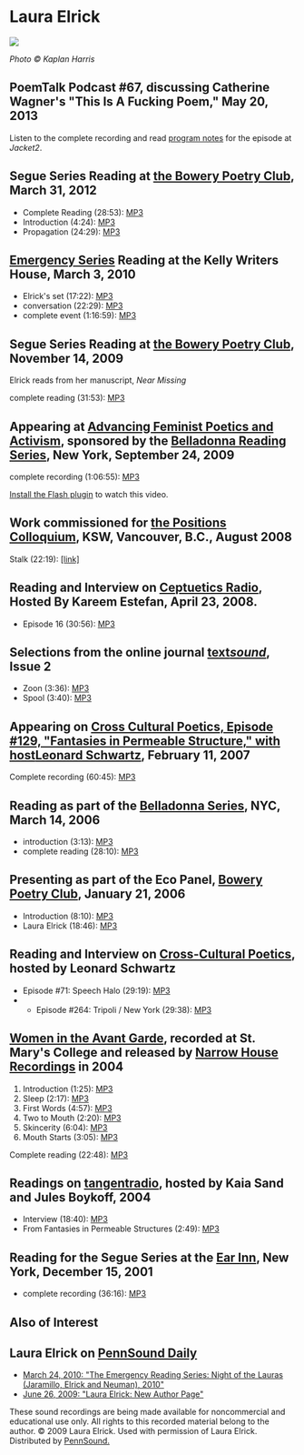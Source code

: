 Laura Elrick
============

![](http://media.sas.upenn.edu/pennsound/misc/Images/Elrick-Laura.jpg)

*Photo © Kaplan Harris*

PoemTalk Podcast \#67, discussing Catherine Wagner's "This Is A Fucking Poem," May 20, 2013
-------------------------------------------------------------------------------------------

Listen to the complete recording and read [program notes](http://jacket2.org/podcasts/girl-head-mostly-eyes-poemtalk-67) for the episode at *Jacket2*.

Segue Series Reading at [the Bowery Poetry Club](Segue-BPC.php#3-31-12), March 31, 2012
---------------------------------------------------------------------------------------

-   Complete Reading (28:53): [MP3](http://media.sas.upenn.edu/pennsound/authors/Elrick/Elrick-Laura_Segue-BPC_3-31-12.mp3)
-   Introduction (4:24): [MP3](http://media.sas.upenn.edu/pennsound/authors/Elrick/Segue%2012/Elrick-Laura_01_Introduction_Segue-Series_3-31-12.mp3)
-   Propagation (24:29): [MP3](http://media.sas.upenn.edu/pennsound/authors/Elrick/Segue%2012/Elrick-Laura_02_Propagation_Segue-Series_3-31-12.mp3)

[Emergency Series](http://writing.upenn.edu/pennsound/x/Emergency.php) Reading at the Kelly Writers House, March 3, 2010
------------------------------------------------------------------------------------------------------------------------

-   Elrick's set (17:22): [MP3](http://media.sas.upenn.edu/pennsound/authors/Elrick/Elrick-Laura_Emergency_Reading_KWH-UPenn_03-03-10.mp3)
-   conversation (22:29): [MP3](http://media.sas.upenn.edu/pennsound/groups/Emergency-Series/Elrick_Laura_and_Neuman_Laura_and_Jamarillo_Laura_Question-and-Answer_Emergency_Reading_KWH-UPenn_03-03-10.mp3)
-   complete event (1:16:59): [MP3](http://media.sas.upenn.edu/pennsound/authors/Elrick/Elrick_Laura_and_Neuman_Laura_and_Jamarillo_Laura_Emergency_Reading_KWH-UPenn_03-03-10.mp3)

Segue Series Reading at [the Bowery Poetry Club](Segue-BPC.html#11-14-09), November 14, 2009
--------------------------------------------------------------------------------------------

Elrick reads from her manuscript, *Near Missing*

complete reading (31:53): [MP3](http://media.sas.upenn.edu/pennsound/authors/Elrick/Elrick-Laura_Segue-Series_BPC_11-7-09.mp3)

Appearing at [Advancing Feminist Poetics and Activism](http://writing.upenn.edu/pennsound/x/ADFEMPO-09.php), sponsored by the [Belladonna Reading Series](http://writing.upenn.edu/pennsound/x/Belladonna.php), New York, September 24, 2009
--------------------------------------------------------------------------------------------------------------------------------------------------------------------------------------------------------------------------------------------

complete recording (1:06:55): [MP3](http://media.sas.upenn.edu/pennsound/groups/ADFEMPO-09/Elrick-Alcalay-Hong-Waldman-Zolf_Complete-Recording_Opening-Plenary-II-Wedge-And-Suture_ADFEMPO_NYC_9-24-09.mp3)

[Install the Flash plugin](http://get.adobe.com/flashplayer/) to watch this video.

Work commissioned for [the Positions Colloquium](http://www.kswnet.org/fire/announcementtargetpage.cfm?showannouncement=Colloquium2008_description.htm&announceID=180), KSW, Vancouver, B.C., August 2008
---------------------------------------------------------------------------------------------------------------------------------------------------------------------------------------------------------

Stalk (22:19): [\[link\]](http://blip.tv/file/2192353/)

Reading and Interview on [Ceptuetics Radio](http://www.writing.upenn.edu/pennsound/x/Ceptuetics.html),
Hosted By Kareem Estefan, April 23, 2008.
------------------------------------------------------------------------------------------------------

-   Episode 16 (30:56): [MP3](http://media.sas.upenn.edu/Pennsound/groups/Ceptuetics/renamed-mp3s/Ceptuetics_17_Elrick-Laura_WNYU_04-23-08.mp3)

Selections from the online journal [text*sound*](http://textsound.org/index.php?ISSUE=2), Issue 2
-------------------------------------------------------------------------------------------------

-   Zoon (3:36): [MP3](http://media.sas.upenn.edu/pennsound/authors/Elrick/Elrick-Laura_Zoon_Text-Sound-Issue-2_Fall-2008.mp3)
-   Spool (3:40): [MP3](http://media.sas.upenn.edu/pennsound/authors/Elrick/Elrick-Laura_Spool_textsound-Issue-2_Fall-2008.mp3)

Appearing on [Cross Cultural Poetics, Episode \#129, "Fantasies in Permeable Structure," with host](http://writing.upenn.edu/pennsound/x/XCP.php)[Leonard Schwartz](http://www.writing.upenn.edu/pennsound/x/Schwartz.php), February 11, 2007
---------------------------------------------------------------------------------------------------------------------------------------------------------------------------------------------------------------------------------------------

Complete recording (60:45): [MP3](http://media.sas.upenn.edu/pennsound/groups/XCP/XCP_129_Elrick_02-11-07.mp3)

Reading as part of the [Belladonna Series](http://writing.upenn.edu/pennsound/x/Belladonna.php), NYC, March 14, 2006
--------------------------------------------------------------------------------------------------------------------

-   introduction (3:13): [MP3](http://media.sas.upenn.edu/pennsound/authors/Elrick/Elrick-Laura_Intro_Belladonna_3-14-06.mp3)
-   complete reading (28:10): [MP3](http://media.sas.upenn.edu/pennsound/authors/Elrick/Elrick-Laura_Reading_Belladonna_3-14-06.mp3)

Presenting as part of the Eco Panel, [Bowery Poetry Club](http://writing.upenn.edu/pennsound/x/Segue-BPC.html), January 21, 2006
--------------------------------------------------------------------------------------------------------------------------------

-   Introduction (8:10): [MP3](http://media.sas.upenn.edu/pennsound/groups/BPC/01_Intro_Segue_NY_1-21-06.mp3)
-   Laura Elrick (18:46): [MP3]()

Reading and Interview on [Cross-Cultural Poetics](http://writing.upenn.edu/pennsound/x/XCP.html), hosted by Leonard Schwartz
----------------------------------------------------------------------------------------------------------------------------

-   Episode \#71: Speech Halo (29:19): [MP3](http://media.sas.upenn.edu/pennsound/groups/XCP/XCP_71_Elrick_2005.mp3)
-   -   Episode \#264: Tripoli / New York (29:38): [MP3](http://media.sas.upenn.edu/pennsound/groups/XCP/264/Elrich-L_02_XCP_11-22-12.mp3)


[Women in the Avant Garde](http://writing.upenn.edu/pennsound/x/WAG.html), recorded at St. Mary's College and released by [Narrow House Recordings](http://writing.upenn.edu/pennsound/x/Narrow-House.html) in 2004
-------------------------------------------------------------------------------------------------------------------------------------------------------------------------------------------------------------------

1.  Introduction (1:25): [MP3](http://media.sas.upenn.edu/pennsound/groups/WAG/Elrick/Elrick-Laura_01_Introduction_WAG_Narrow-House_2004.mp3)
2.  Sleep (2:17): [MP3](http://media.sas.upenn.edu/pennsound/groups/WAG/Elrick/Elrick-Laura_02_Sleep_WAG_Narrow-House_2004.mp3)
3.  First Words (4:57): [MP3](http://media.sas.upenn.edu/pennsound/groups/WAG/Elrick/Elrick-Laura_03_First-Words_WAG_Narrow-House_2004.mp3)
4.  Two to Mouth (2:20): [MP3](http://media.sas.upenn.edu/pennsound/groups/WAG/Elrick/Elrick-Laura_04_Tow-to-Mouth_WAG_Narrow-House_2004.mp3)
5.  Skincerity (6:04): [MP3](http://media.sas.upenn.edu/pennsound/groups/WAG/Elrick/Elrick-Laura_05_Skincerity_WAG_Narrow-House_2004.mp3)
6.  Mouth Starts (3:05): [MP3](http://media.sas.upenn.edu/pennsound/groups/WAG/Elrick/Elrick-Laura_06_Mouth-Starts_WAG_Narrow-House_2004.mp3)

Complete reading (22:48): [MP3](http://media.sas.upenn.edu/pennsound/groups/WAG/Elrick-Laura_01_WAG_Narrow-House_2004.mp3)

Readings on [tangentradio](http://www.thetangentpress.org/radio.htm), hosted by Kaia Sand and Jules Boykoff, 2004
-----------------------------------------------------------------------------------------------------------------

-   Interview (18:40): [MP3](http://media.sas.upenn.edu/pennsound/authors/Elrick/Elrick-Laura_Interview.mp3)
-   From Fantasies in Permeable Structures (2:49): [MP3](http://media.sas.upenn.edu/pennsound/authors/Elrick/Elrick-Laura_Fantasies-of-Impermeable-Structures.mp3)


Reading for the Segue Series at the [Ear Inn](Ear-Inn.php), New York, December 15, 2001
---------------------------------------------------------------------------------------

-   complete recording (36:16): [MP3](https://media.sas.upenn.edu/pennsound/authors/Elrick/Elrick-Laura_Complete-Recording_Segue-DH_12-15-01.mp3)

Also of Interest
----------------

  

Laura Elrick on [PennSound Daily](http://writing.upenn.edu/pennsound/daily)
---------------------------------------------------------------------------

-   [March 24, 2010: "The Emergency Reading Series: Night of the Lauras (Jaramillo, Elrick and Neuman), 2010"](http://writing.upenn.edu/pennsound/daily/201003.php#24_14:07)
-   [June 26, 2009: "Laura Elrick: New Author Page"](http://writing.upenn.edu/pennsound/daily/200906.php#26_16:43)

  
  

These sound recordings are being made available for noncommercial
and educational use only. All rights to this recorded material belong to
the author. © 2009 Laura Elrick. Used with permission of Laura Elrick.
Distributed by [PennSound.](../index.html)
